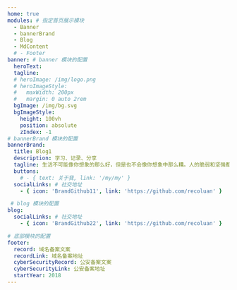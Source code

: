 ```yaml
---
home: true
modules: # 指定首页展示模块
  - Banner
  - bannerBrand
  - Blog
  - MdContent
  # - Footer
banner: # banner 模块的配置
  heroText: 
  tagline: 
  # heroImage: /img/logo.png
  # heroImageStyle:
  #   maxWidth: 200px
  #   margin: 0 auto 2rem
  bgImage: /img/bg.svg
  bgImageStyle:
    height: 100vh
    position: absolute
    zIndex: -1
# bannerBrand 模块的配置
bannerBrand:
  title: Blog1
  description: 学习、记录、分享
  tagline: 生活不可能像你想象的那么好，但是也不会像你想象中那么糟。人的脆弱和坚强都超乎自己的想象， 有时候脆弱的一句话就泪流满面，有时候你发现自己咬着牙已经走过了很长的路 — 莫泊桑《一生》
  buttons:
    # - { text: 关于我, link: '/my/my' }
  socialLinks: # 社交地址
    - { icon: 'BrandGithub11', link: 'https://github.com/recoluan' }

 # blog 模块的配置
blog:
  socialLinks: # 社交地址
    - { icon: 'BrandGithub22', link: 'https://github.com/recoluan' }

# 底部模块的配置
footer:
  record: 域名备案文案
  recordLink: 域名备案地址
  cyberSecurityRecord: 公安备案文案
  cyberSecurityLink: 公安备案地址
  startYear: 2018
---
```


<!-- 首页配置页 -->
